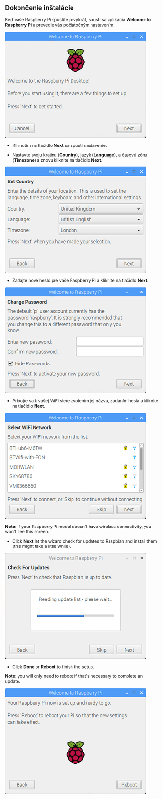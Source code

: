 ## Dokončenie inštalácie

Keď vaše Raspberry Pi spustíte prvýkrát, spustí sa aplikácia **Welcome to Raspberry Pi** a prevedie vás počiatočným nastavením.

![pi wizard](images/piwiz.gif)

+ Kliknutím na tlačidlo **Next** sa spustí nastavenie.

+ Nastavte svoju krajinu (**Country**), jazyk (**Language**), a časovú zónu (**Timezone**) a znovu kliknite na tlačidlo **Next**.

![pi wizard country](images/piwiz2.PNG)

+ Zadajte nové heslo pre vaše Raspberry Pi a kliknite na tlačidlo **Next**.

![pi wizard password](images/piwiz3.PNG)

+ Pripojte sa k vašej WiFi siete zvolením jej názvu, zadaním hesla a kliknite na tlačidlo **Next**.

![pi wizard wifi](images/piwiz4.PNG)

**Note:** if your Raspberry Pi model doesn't have wireless connectivity, you won't see this screen.

+ Click **Next** let the wizard check for updates to Raspbian and install them (this might take a little while).

![pi wizard updating](images/piwiz6.PNG)

+ Click **Done** or **Reboot** to finish the setup.

**Note:** you will only need to reboot if that's necessary to complete an update.

![pi wizard complete](images/piwiz7.PNG)